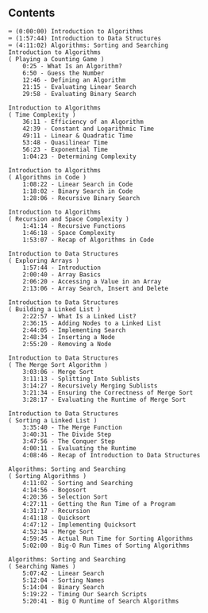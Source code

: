 ## Contents

    ⌨️ (0:00:00) Introduction to Algorithms
    ⌨️ (1:57:44) Introduction to Data Structures
    ⌨️ (4:11:02) Algorithms: Sorting and Searching
    Introduction to Algorithms
    ( Playing a Counting Game )
        0:25 - What Is an Algorithm?
        6:50 - Guess the Number
        12:46 - Defining an Algorithm
        21:15 - Evaluating Linear Search
        29:58 - Evaluating Binary Search

    Introduction to Algorithms
    ( Time Complexity )
        36:11 - Efficiency of an Algorithm
        42:39 - Constant and Logarithmic Time
        49:11 - Linear & Quadratic Time
        53:48 - Quasilinear Time
        56:23 - Exponential Time
        1:04:23 - Determining Complexity

    Introduction to Algorithms
    ( Algorithms in Code )
        1:08:22 - Linear Search in Code
        1:18:02 - Binary Search in Code
        1:28:06 - Recursive Binary Search

    Introduction to Algorithms
    ( Recursion and Space Complexity )
        1:41:14 - Recursive Functions
        1:46:18 - Space Complexity
        1:53:07 - Recap of Algorithms in Code

    Introduction to Data Structures
    ( Exploring Arrays )
        1:57:44 - Introduction
        2:00:40 - Array Basics
        2:06:20 - Accessing a Value in an Array
        2:13:06 - Array Search, Insert and Delete

    Introduction to Data Structures
    ( Building a Linked List )
        2:22:57 - What Is a Linked List?
        2:36:15 - Adding Nodes to a Linked List
        2:44:05 - Implementing Search
        2:48:34 - Inserting a Node
        2:55:20 - Removing a Node

    Introduction to Data Structures
    ( The Merge Sort Algorithm )
        3:03:06 - Merge Sort
        3:11:13 - Splitting Into Sublists
        3:14:27 - Recursively Merging Sublists
        3:21:34 - Ensuring the Correctness of Merge Sort
        3:28:17 - Evaluating the Runtime of Merge Sort

    Introduction to Data Structures
    ( Sorting a Linked List )
        3:35:40 - The Merge Function
        3:40:31 - The Divide Step
        3:47:56 - The Conquer Step
        4:00:11 - Evaluating the Runtime
        4:08:46 - Recap of Introduction to Data Structures

    Algorithms: Sorting and Searching
    ( Sorting Algorithms )
        4:11:02 - Sorting and Searching
        4:14:56 - Bogosort
        4:20:36 - Selection Sort
        4:27:11 - Getting the Run Time of a Program
        4:31:17 - Recursion
        4:41:18 - Quicksort
        4:47:12 - Implementing Quicksort
        4:52:34 - Merge Sort
        4:59:45 - Actual Run Time for Sorting Algorithms
        5:02:00 - Big-O Run Times of Sorting Algorithms

    Algorithms: Sorting and Searching
    ( Searching Names )
        5:07:42 - Linear Search
        5:12:04 - Sorting Names
        5:14:04 - Binary Search
        5:19:22 - Timing Our Search Scripts
        5:20:41 - Big O Runtime of Search Algorithms
